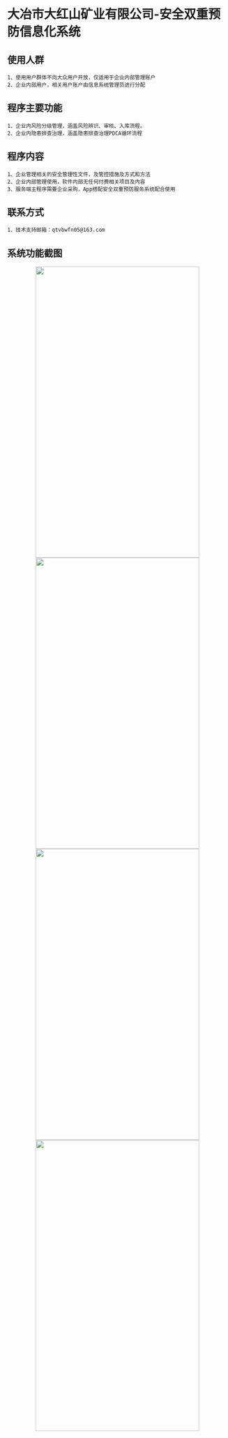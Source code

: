 # 大冶市大红山矿业有限公司-安全双重预防信息化系统

## 使用人群
    1、使用用户群体不向大众用户开放，仅适用于企业内部管理账户
    2、企业内部用户，相关用户账户由信息系统管理员进行分配
   
## 程序主要功能
    1、企业内风险分级管理，涵盖风险辨识、审核、入库流程。
    2、企业内隐患排查治理，涵盖隐患排查治理PDCA循环流程
    
## 程序内容
    1、企业管理相关的安全管理性文件，及管控措施及方式和方法
    2、企业内部管理使用，软件内部无任何付费相关项目及内容
    3、服务端主程序需要企业采购，App搭配安全双重预防服务系统配合使用
    
## 联系方式
    1、技术支持邮箱：qtvbwfn05@163.com
    
## 系统功能截图
<div align="center">
   <img src="https://user-images.githubusercontent.com/5848026/192459351-cfcadb94-c7a9-436b-b7f9-62b29adb6037.jpg" width="375" height="667" />
  <img src="https://user-images.githubusercontent.com/5848026/192459358-48bae2ef-72bc-4ca8-8520-6be34ffbd484.jpg" width="375" height="667" />
  <img src="https://user-images.githubusercontent.com/5848026/192459360-5624b12a-ab29-4a55-8ff3-5637755eb8dc.jpg" width="375" height="667" />
  <img src="https://user-images.githubusercontent.com/5848026/192459363-91813cdd-fdfc-4972-a488-85b81557e132.jpg" width="375" height="667" />
 </div>

